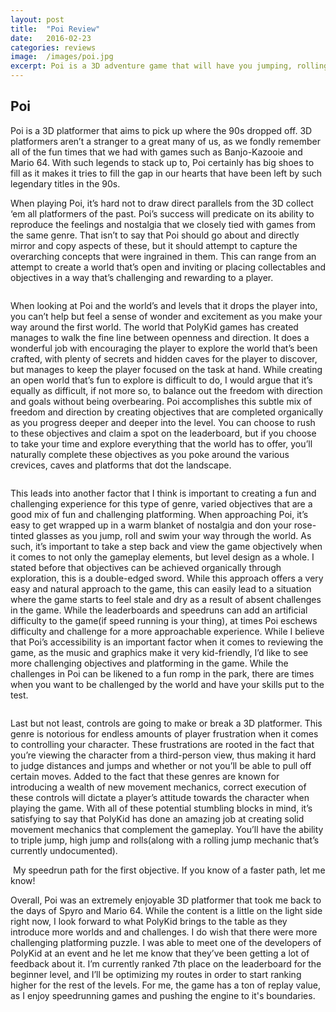 ```yaml
---
layout: post
title:  "Poi Review"
date:   2016-02-23
categories: reviews
image:  /images/poi.jpg
excerpt: Poi is a 3D adventure game that will have you jumping, rolling and tight-rope walking through a variety of open-ended levels.  You’ll need to skillfully control your character as you try to accomplish quests and nab the collectables that dot the landscape.
---
```

## Poi

Poi is a 3D platformer that aims to pick up where the 90s dropped off.  3D platformers aren’t a stranger to a great many of us, as we fondly remember all of the fun times that we had with games such as Banjo-Kazooie and Mario 64.  With such legends to stack up to, Poi certainly has big shoes to fill as it makes it tries to fill the gap in our hearts that have been left by such legendary titles in the 90s.

When playing Poi, it’s hard not to draw direct parallels from the 3D collect ‘em all platformers of the past.  Poi’s success will predicate on its ability to reproduce the feelings and nostalgia that we closely tied with games from the same genre.  That isn’t to say that Poi should go about and directly mirror and copy aspects of these, but it should attempt to capture the overarching concepts that were ingrained in them.  This can range from an attempt to create a world that’s open and inviting or placing collectables and objectives in a way that’s challenging and rewarding to a player.

<img class="gfyitem" data-id="DifficultOpenBoaconstrictor" />

When looking at Poi and the world’s and levels that it drops the player into, you can’t help but feel a sense of wonder and excitement as you make your way around the first world.  The world that PolyKid games has created manages to walk the fine line between openness and direction.  It does a wonderful job with encouraging the player to explore the world that’s been crafted, with plenty of secrets and hidden caves for the player to discover, but manages to keep the player focused on the task at hand.  While creating an open world that’s fun to explore is difficult to do, I would argue that it’s equally as difficult, if not more so, to balance out the freedom with direction and goals without being overbearing.  Poi accomplishes this subtle mix of freedom and direction by creating objectives that are completed organically as you progress deeper and deeper into the level.  You can choose to rush to these objectives and claim a spot on the leaderboard, but if you choose to take your time and explore everything that the world has to offer, you’ll naturally complete these objectives as you poke around the various crevices, caves and platforms that dot the landscape.

<img class="gfyitem" data-id="SafeHelpfulEsok" />

This leads into another factor that I think is important to creating a fun and challenging experience for this type of genre, varied objectives that are a good mix of fun and challenging platforming.  When approaching Poi, it’s easy to get wrapped up in a warm blanket of nostalgia and don your rose-tinted glasses as you jump, roll and swim your way through the world.  As such, it’s important to take a step back and view the game objectively when it comes to not only the gameplay elements, but level design as a whole.  I stated before that objectives can be achieved organically through exploration, this is a double-edged sword.  While this approach offers a very easy and natural approach to the game, this can easily lead to a situation where the game starts to feel stale and dry as a result of absent challenges in the game.  While the leaderboards and speedruns can add an artificial difficulty to the game(if speed running is your thing), at times Poi eschews difficulty and challenge for a more approachable experience.  While I believe that Poi’s accessibility is an important factor when it comes to reviewing the game, as the music and graphics make it very kid-friendly, I’d like to see more challenging objectives and platforming in the game.  While the challenges in Poi can be likened to a fun romp in the park, there are times when you want to be challenged by the world and have your skills put to the test.

<img class="gfyitem" data-id="ScentedWhoppingGrouper" />

Last but not least, controls are going to make or break a 3D platformer.  This genre is notorious for endless amounts of player frustration when it comes to controlling your character.  These frustrations are rooted in the fact that you’re viewing the character from a third-person view, thus making it hard to judge distances and jumps and whether or not you’ll be able to pull off certain moves.  Added to the fact that these genres are known for introducing a wealth of new movement mechanics, correct execution of these controls will dictate a player’s attitude towards the character when playing the game.  With all of these potential stumbling blocks in mind, it’s satisfying to say that PolyKid has done an amazing job at creating solid movement mechanics that complement the gameplay.  You’ll have the ability to triple jump, high jump and rolls(along with a rolling jump mechanic that’s currently undocumented).

<img class="gfyitem" data-id="DownrightCavernousFlyinglemur" />
My speedrun path for the first objective. If you know of a faster path, let me know!

Overall, Poi was an extremely enjoyable 3D platformer that took me back to the days of Spyro and Mario 64.  While the content is a little on the light side right now, I look forward to what PolyKid brings to the table as they introduce more worlds and and challenges.  I do wish that there were more challenging platforming puzzle.  I was able to meet one of the developers of PolyKid at an event and he let me know that they’ve been getting a lot of feedback about it.  I’m currently ranked 7th place on the leaderboard for the beginner level, and I’ll be optimizing my routes in order to start ranking higher for the rest of the levels.  For me, the game has a ton of replay value, as I enjoy speedrunning games and pushing the engine to it's boundaries.  

